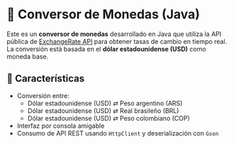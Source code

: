 # 💱 Conversor de Monedas (Java)

Este es un **conversor de monedas** desarrollado en Java que utiliza la API pública de [ExchangeRate API](https://www.exchangerate-api.com/) para obtener tasas de cambio en tiempo real. La conversión está basada en el **dólar estadounidense (USD)** como moneda base.

## 🚀 Características

- Conversión entre:
  - Dólar estadounidense (USD) ⇄ Peso argentino (ARS)
  - Dólar estadounidense (USD) ⇄ Real brasileño (BRL)
  - Dólar estadounidense (USD) ⇄ Peso colombiano (COP)
- Interfaz por consola amigable
- Consumo de API REST usando `HttpClient` y deserialización con `Gson`


